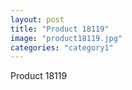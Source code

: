 ```yaml
---
layout: post
title: "Product 18119"
image: "product18119.jpg"
categories: "category1"
---
```

Product 18119
